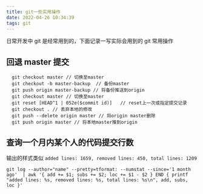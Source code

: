 ```yaml
---
title: git一些实用操作
date: 2022-04-26 10:34:39
tags: git
---
```


日常开发中 git 是经常用到的，下面记录一写实际会用到的 git 常用操作

<!-- more -->

## 回退 master 提交

```
  git checkout master // 切换至master
  git checkout -b master-backup  // 备份master
  git push origin master-backup // 将备份推送到origin
  git checkout master // 切换至master
  git reset [HEAD^1 | 052e($commit id)]   // reset上一次或指定提交记录
  git checkout . // 丢弃本地的修改
  git push --delete origin master // 将origin master删除
  git push origin master // 将本地master推到origin
```

## 查询一个月内某个人的代码提交行数
输出的样式类似 `added lines: 1659, removed lines: 450, total lines: 1209`
```
git log --author="name" --pretty=tformat: --numstat --since='1 month ago'  | awk '{ add += $1; subs += $2; loc += $1 - $2 } END { printf "added lines: %s, removed lines: %s, total lines: %s\n", add, subs, loc }'
```